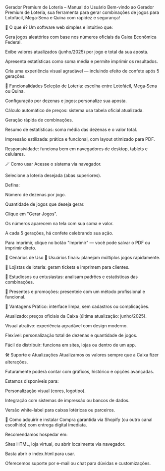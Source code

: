 Gerador Premium de Loteria – Manual do Usuário
Bem-vindo ao Gerador Premium de Loteria, sua ferramenta para gerar combinações de jogos para Lotofácil, Mega‑Sena e Quina com rapidez e segurança!

🧭 O que é?
Um software web simples e intuitivo que:

Gera jogos aleatórios com base nos números oficiais da Caixa Econômica Federal.

Exibe valores atualizados (junho/2025) por jogo e total da sua aposta.

Apresenta estatísticas como soma média e permite imprimir os resultados.

Cria uma experiência visual agradável — incluindo efeito de confete após 5 gerações.

🎯 Funcionalidades
Seleção de Loteria: escolha entre Lotofácil, Mega‑Sena ou Quina.

Configuração por dezenas e jogos: personalize sua aposta.

Cálculo automático de preços: sistema usa tabela oficial atualizada.

Geração rápida de combinações.

Resumo de estatísticas: soma média das dezenas e o valor total.

Impressão estilizada: prática e funcional, com layout otimizado para PDF.

Responsividade: funciona bem em navegadores de desktop, tablets e celulares.

🪄 Como usar
Acesse o sistema via navegador.

Selecione a loteria desejada (abas superiores).

Defina:

Número de dezenas por jogo.

Quantidade de jogos que deseja gerar.

Clique em "Gerar Jogos".

Os números aparecem na tela com sua soma e valor.

A cada 5 gerações, há confete celebrando sua ação.

Para imprimir, clique no botão "Imprimir" — você pode salvar o PDF ou imprimir direto.

🚀 Cenários de Uso
🔹 Usuários finais: planejam múltiplos jogos rapidamente.

🔹 Lojistas de loteria: geram tickets e imprimem para clientes.

🔹 Estudiosos ou entusiastas: analisam padrões e estatísticas das combinações.

🔹 Presentes e promoções: presenteie com um método profissional e funcional.

🎨 Vantagens
Prático: interface limpa, sem cadastros ou complicações.

Atualizado: preços oficiais da Caixa (última atualização: junho/2025).

Visual atrativo: experiência agradável com design moderno.

Flexível: personalização total de dezenas e quantidade de jogos.

Fácil de distribuir: funciona em sites, lojas ou dentro de um app.

🛠️ Suporte e Atualizações
Atualizamos os valores sempre que a Caixa fizer alterações.

Futuramente poderá contar com gráficos, histórico e opções avançadas.

Estamos disponíveis para:

Personalização visual (cores, logotipo).

Integração com sistemas de impressão ou bancos de dados.

Versão white-label para caixas lotéricas ou parceiros.

💬 Como adquirir e instalar
Compra garantida via Shopify (ou outro canal escolhido) com entrega digital imediata.

Recomendamos hospedar em:

Sites HTML, loja virtual, ou abrir localmente via navegador.

Basta abrir o index.html para usar.

Oferecemos suporte por e-mail ou chat para dúvidas e customizações.

